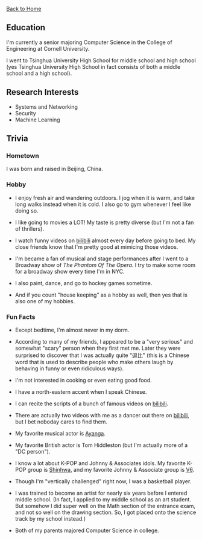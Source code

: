 [Back to Home](https://sophiali06.github.io/personal_site/)

## Education
I'm currently a senior majoring Computer Science in the College of Engineering at Cornell University.

I went to Tsinghua University High School for middle school and high school (yes Tsinghua University High School in fact consists of both a middle school and a high school).

## Research Interests
+ Systems and Networking
+ Security
+ Machine Learning

## Trivia
### Hometown
I was born and raised in Beijing, China.

### Hobby
+ I enjoy fresh air and wandering outdoors. I jog when it is warm, and take long walks instead when it is cold. I also go to gym whenever I feel like doing so.

+ I like going to movies a LOT! My taste is pretty diverse (but I'm not a fan of thrillers).

+ I watch funny videos on [bilibili](https://www.bilibili.com/) almost every day before going to bed. My close friends know that I'm pretty good at mimicing those videos.

+ I'm became a fan of musical and stage performances after I went to a Broadway show of _The Phantom Of The Opera_. I try to make some room for a broadway show every time I'm in NYC.

+ I also paint, dance, and go to hockey games sometime. 

+ And if you count "house keeping" as a hobby as well, then yes that is also one of my hobbies.
<!-- end of the list -->

### Fun Facts
+ Except bedtime, I'm almost never in my dorm.
+ According to many of my friends, I appeared to be a "very serious" and somewhat "scary" person when they first met me. Later they were surprised to discover that I was actually quite "逗比" (this is a Chinese word that is used to describe people who make others laugh by behaving in funny or even ridiculous ways).

+ I'm not interested in cooking or even eating good food.

+ I have a north-eastern accent when I speak Chinese.

+ I can recite the scripts of a bunch of famous videos on [bilibili](https://www.bilibili.com/).

+ There are actually two videos with me as a dancer out there on [bilibili](https://www.bilibili.com/), but I bet noboday cares to find them.

+ My favorite musical actor is [Ayanga](https://en.wikipedia.org/wiki/Ayanga).

+ My favorite British actor is Tom Hiddleston (but I'm actually more of a "DC person").

+ I know a lot about K-POP and Johnny & Associates idols. My favorite K-POP group is [Shinhwa](https://en.wikipedia.org/wiki/Shinhwa), and my favorite Johnny & Associate group is [V6](https://en.wikipedia.org/wiki/V6_(band)).

+ Though I'm "vertically challenged" right now, I was a basketball player.

+ I was trained to become an artist for nearly six years before I entered middle school. (In fact, I applied to my middle school as an art student. But somehow I did super well on the Math section of the entrance exam, and not so well on the drawing section. So, I got placed onto the science track by my school instead.)

+ Both of my parents majored Computer Science in college.